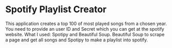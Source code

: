 # Spotify Playlist Creator
This application creates a top 100 of most played songs from a chosen year. You need to provide an user ID and Secret which you can get at the spotify website. What I used: Spotipy and Beautiful Soup. Beautiful Soup to scrape a page and get all songs and Spotipy to make a playlist into spotify.
